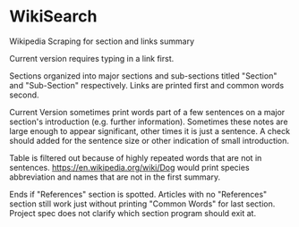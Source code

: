 # WikiSearch
Wikipedia Scraping for section and links summary

Current version requires typing in a link first.

Sections organized into major sections and sub-sections titled "Section" and "Sub-Section" respectively. 
Links are printed first and common words second. 

Current Version sometimes print words part of a few sentences on a major section's introduction (e.g. further information). Sometimes these notes are large enough to appear significant, other times it is just a sentence. A check should added for the sentence size or other indication of small introduction. 

Table is filtered out because of highly repeated words that are not in sentences. https://en.wikipedia.org/wiki/Dog would print species abbreviation and names that are not in the first summary.

Ends if "References" section is spotted. Articles with no "References" section still work just without printing "Common Words" for last section. Project spec does not clarify which section program should exit at.
